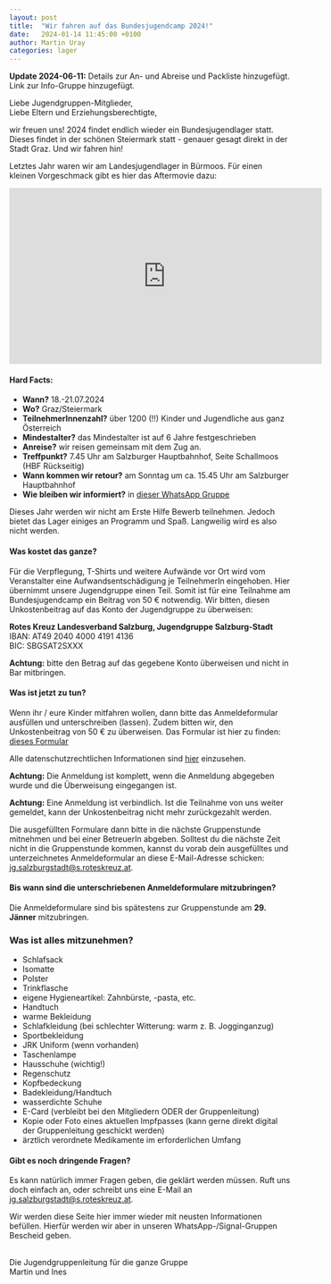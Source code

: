 ```yaml
---
layout: post
title:  "Wir fahren auf das Bundesjugendcamp 2024!"
date:   2024-01-14 11:45:00 +0100
author: Martin Uray
categories: lager
---
```


**Update 2024-06-11:** Details zur An- und Abreise und Packliste hinzugefügt.
Link zur Info-Gruppe hinzugefügt.

Liebe Jugendgruppen-Mitglieder,<br>
Liebe Eltern und Erziehungsberechtigte,

wir freuen uns! 2024 findet endlich wieder ein Bundesjugendlager statt.
Dieses findet in der schönen Steiermark statt - genauer gesagt direkt in 
der Stadt Graz.
Und wir fahren hin! 

Letztes Jahr waren wir am Landesjugendlager in Bürmoos.
Für einen kleinen Vorgeschmack gibt es hier das Aftermovie dazu:

<iframe width="560" height="315" src="https://www.youtube.com/embed/LGTZ7ypHqD8?si=GBtQRDoVBEFykfBw" title="YouTube video player" frameborder="0" allow="accelerometer; autoplay; clipboard-write; encrypted-media; gyroscope; picture-in-picture; web-share" allowfullscreen></iframe>


#### Hard Facts:
- **Wann?** 18.-21.07.2024
- **Wo?** Graz/Steiermark
- **TeilnehmerInnenzahl?** über 1200 (!!) Kinder und Jugendliche aus ganz 
  Österreich
- **Mindestalter?** das Mindestalter ist auf 6 Jahre festgeschrieben
- **Anreise?** wir reisen gemeinsam mit dem Zug an. 
- **Treffpunkt?** 7.45 Uhr am Salzburger Hauptbahnhof, Seite Schallmoos 
  (HBF Rückseitig)
- **Wann kommen wir retour?** am Sonntag um ca. 15.45 Uhr am Salzburger 
  Hauptbahnhof
- **Wie bleiben wir informiert?** in [dieser WhatsApp Gruppe](https://chat.whatsapp.com/Lga9ul2wapQHeC5t9fYmIS)

Dieses Jahr werden wir nicht am Erste Hilfe Bewerb teilnehmen. 
Jedoch bietet das Lager einiges an Programm und Spaß.
Langweilig wird es also nicht werden.

#### Was kostet das ganze?
Für die Verpflegung, T-Shirts und weitere Aufwände vor Ort wird vom 
Veranstalter eine Aufwandsentschädigung je TeilnehmerIn eingehoben.
Hier übernimmt unsere Jugendgruppe einen Teil.
Somit ist für eine Teilnahme am Bundesjugendcamp ein Beitrag von 50 € notwendig. 
Wir bitten, diesen Unkostenbeitrag auf das Konto der Jugendgruppe zu überweisen:

**Rotes Kreuz Landesverband Salzburg, Jugendgruppe Salzburg-Stadt**<br/>
    IBAN: AT49 2040 4000 4191 4136<br/>
    BIC:  SBGSAT2SXXX

**Achtung:** bitte den Betrag auf das gegebene Konto überweisen und nicht in Bar
mitbringen.


#### Was ist jetzt zu tun?
Wenn ihr / eure Kinder mitfahren wollen, dann bitte das Anmeldeformular
ausfüllen und unterschreiben (lassen).
Zudem bitten wir, den Unkostenbeitrag von 50 € zu überweisen.
Das Formular ist hier zu finden:
[dieses Formular](https://www.red-angels.at/assets/2024-01_bjl/JG_Einverst%C3%A4ndniserkl%C3%A4rung.pdf)

Alle datenschutzrechtlichen Informationen sind 
[hier](https://www.red-angels.at/assets/2024-01_bjl/Datenschutzrechtliche%20Informationen.pdf) 
einzusehen.

**Achtung:** Die Anmeldung ist komplett, wenn die Anmeldung abgegeben wurde 
und die Überweisung eingegangen ist.

**Achtung:** Eine Anmeldung ist verbindlich. Ist die Teilnahme von uns 
weiter gemeldet, kann der Unkostenbeitrag nicht mehr zurückgezahlt werden.

Die ausgefüllten Formulare dann bitte in die nächste Gruppenstunde mitnehmen und 
bei einer BetreuerIn abgeben.
Solltest du die nächste Zeit nicht in die Gruppenstunde kommen, kannst du vorab
dein ausgefülltes und unterzeichnetes Anmeldeformular an diese E-Mail-Adresse
schicken:
[jg.salzburgstadt@s.roteskreuz.at](mailto:jg.salzburgstadt@s.roteskreuz.at).


#### Bis wann sind die unterschriebenen Anmeldeformulare mitzubringen?
Die Anmeldeformulare sind bis spätestens zur Gruppenstunde am **29. Jänner**
mitzubringen.

### Was ist alles mitzunehmen?
* Schlafsack
* Isomatte
* Polster
* Trinkflasche
* eigene Hygieneartikel: Zahnbürste, -pasta, etc.
* Handtuch
* warme Bekleidung
* Schlafkleidung (bei schlechter Witterung: warm z. B. Jogginganzug)
* Sportbekleidung
* JRK Uniform (wenn vorhanden)
* Taschenlampe
* Hausschuhe (wichtig!)
* Regenschutz
* Kopfbedeckung
* Badekleidung/Handtuch
* wasserdichte Schuhe
* E-Card (verbleibt bei den Mitgliedern ODER der Gruppenleitung)
* Kopie oder Foto eines aktuellen Impfpasses (kann gerne direkt digital der 
  Gruppenleitung geschickt werden)
* ärztlich verordnete Medikamente im erforderlichen Umfang


#### Gibt es noch dringende Fragen?
Es kann natürlich immer Fragen geben, die geklärt werden müssen. 
Ruft uns doch einfach an, oder schreibt uns eine E-Mail an
[jg.salzburgstadt@s.roteskreuz.at](mailto:jg.salzburgstadt@s.roteskreuz.at).


Wir werden diese Seite hier immer wieder mit neusten Informationen befüllen.
Hierfür werden wir aber in unseren WhatsApp-/Signal-Gruppen Bescheid geben.

<br>
Die Jugendgruppenleitung für die ganze Gruppe<br>
Martin und Ines

